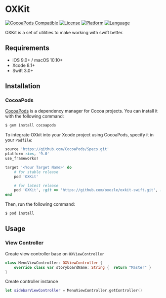 # OXKit

[![CocoaPods Compatible](https://img.shields.io/cocoapods/v/OXKit.svg)](https://img.shields.io/cocoapods/v/OXKit.svg)
[![License](https://img.shields.io/cocoapods/l/OXKit.svg?style=flat)](https://cocoapods.org/pods/OXKit)
[![Platform](https://img.shields.io/cocoapods/p/OXKit.svg?style=flat)](http://cocoapods.org/pods/OXKit)
[![Language](https://img.shields.io/badge/swift-3.0-orange.svg)](http://swift.org)

OXKit is a set of utilities to make working with swift better.

## Requirements

- iOS 9.0+ / macOS 10.10+
- Xcode 8.1+
- Swift 3.0+

## Installation

### CocoaPods

[CocoaPods](http://cocoapods.org) is a dependency manager for Cocoa projects. You can install it with the following command:

```bash
$ gem install cocoapods
```

To integrate OXkit into your Xcode project using CocoaPods, specify it in your `Podfile`:

```ruby
source 'https://github.com/CocoaPods/Specs.git'
platform :ios, '9.0'
use_frameworks!

target '<Your Target Name>' do
	# for stable release
    pod 'OXKit'

    # for latest release
    pod 'OXKit', :git => 'https://github.com/oxozle/oxkit-swift.git', :branch => 'master'
end
```

Then, run the following command:

```bash
$ pod install
```

## Usage

### View Controller

Create view controller base on `OXViewController`

```swift
class MenuViewController: OXViewController {
    override class var storyboardName: String {  return "Master" }     
}
```

Create controller instance

```swift
let sidebarViewController = MenuViewController.getController()
```
